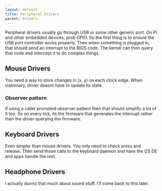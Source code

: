 ```yaml
---
layout: default
title: Peripheral Drivers
parent: Drivers
---
```


Peripheral drivers usually go through USB or some other generic port. On PI and other embedded devices, prob GPIO.
So the first thing is to ensure the USB port controller works properly. Then when something is plugged in, that should send an interrupt to the BIOS code. The kernel can then query that code and intercept it to do complex things.

## Mouse Drivers
You need a way to store changes in (x, y) on each clock edge. When stationary, driver doesnt have to update its state. 

### Observer pattern
If using a caller prompted observer pattern then that should simplify a lot of it too. So on every tick, its the firmware that generates the interrupt rather than the driver querying the firmware.

## Keyboard Drivers
Even simpler than mouse drivers. You only need to check press and release. Then send those calls to the keyboard daemon and have the OS DE and apps handle the rest.

## Headphone Drivers
I actually dunno that much about sound stuff. I'll come back to this later.

